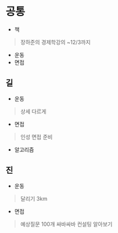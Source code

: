 # 공통
- 책
> 장하준의 경제학강의
> ~12/3까지
- 운동
- 면접

## 길
- 운동
> 상세 다르게
- 면접
> 인성 면접 준비
- 알고리즘

## 진
- 운동
> 달리기 3km
- 면접
> 예상질문 100개
> 싸바싸바 컨설팅 알아보기
